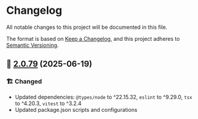 # Changelog

All notable changes to this project will be documented in this file.

The format is based on [Keep a Changelog](https://keepachangelog.com/en/1.1.0/),
and this project adheres to [Semantic Versioning](http://semver.org/spec/v2.0.0.html).

## 🔖 [2.0.79] (2025-06-19)

### 🏗️ Changed

- Updated dependencies: `@types/node` to ^22.15.32, `eslint` to ^9.29.0, `tsx` to ^4.20.3, `vitest` to ^3.2.4
- Updated package.json scripts and configurations


<!-- Link References -->
[2.0.79]: https://github.com/aneuhold/ts-libs/releases/tag/core-ts-db-lib-v2.0.79
